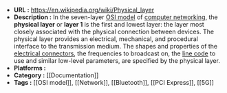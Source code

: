 - **URL :** https://en.wikipedia.org/wiki/Physical_layer
- **Description :** In the seven-layer [OSI model](https://en.wikipedia.org/wiki/OSI_model "OSI model") of [computer networking](https://en.wikipedia.org/wiki/Computer_network "Computer network"), the **physical layer** or **layer 1** is the first and lowest layer: the layer most closely associated with the physical connection between devices. The physical layer provides an electrical, mechanical, and procedural interface to the transmission medium. The shapes and properties of the [electrical connectors](https://en.wikipedia.org/wiki/Electrical_connector "Electrical connector"), the frequencies to broadcast on, the [line code](https://en.wikipedia.org/wiki/Line_code "Line code") to use and similar low-level parameters, are specified by the physical layer.
- **Platforms :** 
- **Category :** [[Documentation]]
- **Tags :** [[OSI model]], [[Network]], [[Bluetooth]], [[PCI Express]], [[5G]]